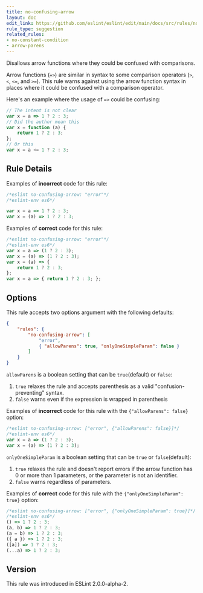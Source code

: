 ```yaml
---
title: no-confusing-arrow
layout: doc
edit_link: https://github.com/eslint/eslint/edit/main/docs/src/rules/no-confusing-arrow.md
rule_type: suggestion
related_rules:
- no-constant-condition
- arrow-parens
---
```


<!--FIXABLE-->

Disallows arrow functions where they could be confused with comparisons.

Arrow functions (`=>`) are similar in syntax to some comparison operators (`>`, `<`, `<=`, and `>=`). This rule warns against using the arrow function syntax in places where it could be confused with a comparison operator.

Here's an example where the usage of `=>` could be confusing:

```js
// The intent is not clear
var x = a => 1 ? 2 : 3;
// Did the author mean this
var x = function (a) {
    return 1 ? 2 : 3;
};
// Or this
var x = a <= 1 ? 2 : 3;
```

## Rule Details

Examples of **incorrect** code for this rule:

```js
/*eslint no-confusing-arrow: "error"*/
/*eslint-env es6*/

var x = a => 1 ? 2 : 3;
var x = (a) => 1 ? 2 : 3;
```

Examples of **correct** code for this rule:

```js
/*eslint no-confusing-arrow: "error"*/
/*eslint-env es6*/
var x = a => (1 ? 2 : 3);
var x = (a) => (1 ? 2 : 3);
var x = (a) => {
    return 1 ? 2 : 3;
};
var x = a => { return 1 ? 2 : 3; };
```

## Options

This rule accepts two options argument with the following defaults:

```json
{
    "rules": {
        "no-confusing-arrow": [
            "error",
            { "allowParens": true, "onlyOneSimpleParam": false }
        ]
    }
}
```

`allowParens` is a boolean setting that can be `true`(default) or `false`:

1. `true` relaxes the rule and accepts parenthesis as a valid "confusion-preventing" syntax.
2. `false` warns even if the expression is wrapped in parenthesis

Examples of **incorrect** code for this rule with the `{"allowParens": false}` option:

```js
/*eslint no-confusing-arrow: ["error", {"allowParens": false}]*/
/*eslint-env es6*/
var x = a => (1 ? 2 : 3);
var x = (a) => (1 ? 2 : 3);
```

`onlyOneSimpleParam` is a boolean setting that can be `true` or `false`(default):

1. `true` relaxes the rule and doesn't report errors if the arrow function has 0 or more than 1 parameters, or the parameter is not an identifier.
2. `false` warns regardless of parameters.

Examples of **correct** code for this rule with the `{"onlyOneSimpleParam": true}` option:

```js
/*eslint no-confusing-arrow: ["error", {"onlyOneSimpleParam": true}]*/
/*eslint-env es6*/
() => 1 ? 2 : 3;
(a, b) => 1 ? 2 : 3;
(a = b) => 1 ? 2 : 3;
({ a }) => 1 ? 2 : 3;
([a]) => 1 ? 2 : 3;
(...a) => 1 ? 2 : 3;
```

## Version

This rule was introduced in ESLint 2.0.0-alpha-2.

